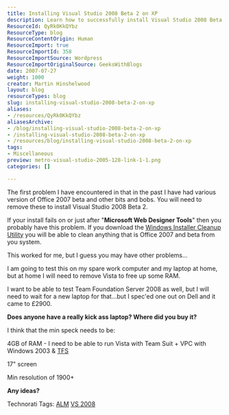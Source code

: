 ```yaml
---
title: Installing Visual Studio 2008 Beta 2 on XP
description: Learn how to successfully install Visual Studio 2008 Beta 2 on XP, troubleshoot common issues, and optimize your setup for Team Foundation Server.
ResourceId: QyRk0KkQYbz
ResourceType: blog
ResourceContentOrigin: Human
ResourceImport: true
ResourceImportId: 358
ResourceImportSource: Wordpress
ResourceImportOriginalSource: GeeksWithBlogs
date: 2007-07-27
weight: 1000
creator: Martin Hinshelwood
layout: blog
resourceTypes: blog
slug: installing-visual-studio-2008-beta-2-on-xp
aliases:
- /resources/QyRk0KkQYbz
aliasesArchive:
- /blog/installing-visual-studio-2008-beta-2-on-xp
- /installing-visual-studio-2008-beta-2-on-xp
- /resources/blog/installing-visual-studio-2008-beta-2-on-xp
tags:
- Miscellaneous
preview: metro-visual-studio-2005-128-link-1-1.png
categories: []

---
```

The first problem I have encountered in that in the past I have had various version of Office 2007 beta and other bits and bobs. You will need to remove these to install Visual Studio 2008 Beta 2.

If your install fails on or just after "**Microsoft Web Designer Tools**" then you probably have this problem. If you download the [Windows Installer Cleanup Utility](http://support.microsoft.com/kb/290301) you will be able to clean anything that is Office 2007 and beta from you system.

This worked for me, but I guess you may have other problems...

I am going to test this on my spare work computer and my laptop at home, but at home I will need to remove Vista to free up some RAM.

I want to be able to test Team Foundation Server 2008 as well, but I will need to wait for a new laptop for that...but I spec'ed one out on Dell and it came to £2900.

**Does anyone have a really kick ass laptop? Where did you buy it?**

I think that the min speck needs to be:

4GB of RAM - I need to be able to run Vista with Team Suit + VPC with Windows 2003 & [TFS](http://msdn2.microsoft.com/en-us/teamsystem/aa718934.aspx "Team Foundation Server")

17" screen

Min resolution of 1900+

**Any ideas?**

Technorati Tags: [ALM](http://technorati.com/tags/ALM) [VS 2008](http://technorati.com/tags/VS+2008)
